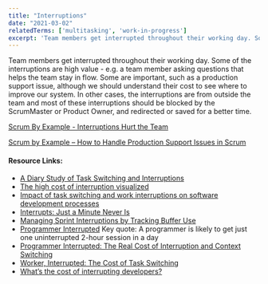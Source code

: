 ```yaml
---
title: "Interruptions"
date: "2021-03-02"
relatedTerms: ['multitasking', 'work-in-progress']
excerpt: 'Team members get interrupted throughout their working day. Some of the interruptions are'
---
```


Team members get interrupted throughout their working day. Some of the interruptions are high value - e.g. a team member asking questions that helps the team stay in flow. Some are important, such as a production support issue, although we should understand their cost to see where to improve our system. In other cases, the interruptions are from outside the team and most of these interruptions should be blocked by the ScrumMaster or Product Owner, and redirected or saved for a better time.

[Scrum By Example - Interruptions Hurt the Team](/blog/scrum-master-tales-more-interruptions.html)

[Scrum by Example – How to Handle Production Support Issues in Scrum](/blog/scrum-production-support.html)

#### Resource Links:

- [A Diary Study of Task Switching and Interruptions](https://www.researchgate.net/publication/2893248_A_Diary_Study_of_Task_Switching_and_Interruptions)
- [The high cost of interruption visualized](https://www.hottakes.space/p/the-high-cost-of-interruption)
- [Impact of task switching and work interruptions on software development processes](https://www.researchgate.net/publication/317989659_Impact_of_task_switching_and_work_interruptions_on_software_development_processes)
- [Interrupts: Just a Minute Never Is](https://www.researchgate.net/publication/220093595_Interrupts_Just_a_Minute_Never_Is)
- [Managing Sprint Interruptions by Tracking Buffer Use](https://www.mountaingoatsoftware.com/blog/managing-sprint-interruptions-by-tracking-buffer-use)
- [Programmer Interrupted](https://medium.com/dapo-s-diary/programmer-interrupted-44d53e8ee468) Key quote: A programmer is likely to get just one uninterrupted 2-hour session in a day
- [Programmer Interrupted: The Real Cost of Interruption and Context Switching](https://contextkeeper.io/blog/the-real-cost-of-an-interruption-and-context-switching/)
- [Worker, Interrupted: The Cost of Task Switching](https://www.fastcompany.com/944128/worker-interrupted-cost-task-switching)
- [What’s the cost of interrupting developers?](https://neopragma.com/2019/07/whats-the-cost-of-interrupting-developers/)

